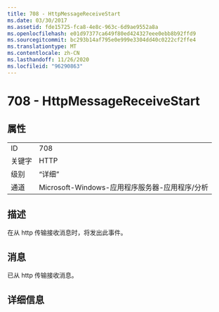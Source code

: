 ```yaml
---
title: 708 - HttpMessageReceiveStart
ms.date: 03/30/2017
ms.assetid: fde15725-fca8-4e8c-963c-6d9ae9552a8a
ms.openlocfilehash: e01d97377ca649f80ed424327eee0ebb8b92ffd9
ms.sourcegitcommit: bc293b14af795e0e999e3304dd40c0222cf2ffe4
ms.translationtype: MT
ms.contentlocale: zh-CN
ms.lasthandoff: 11/26/2020
ms.locfileid: "96290863"
---
```

# <a name="708---httpmessagereceivestart"></a>708 - HttpMessageReceiveStart

## <a name="properties"></a>属性  
  
|||  
|-|-|  
|ID|708|  
|关键字|HTTP|  
|级别|“详细”|  
|通道|Microsoft-Windows-应用程序服务器-应用程序/分析|  
  
## <a name="description"></a>描述  

 在从 http 传输接收消息时，将发出此事件。  
  
## <a name="message"></a>消息  

 已从 http 传输接收消息。  
  
## <a name="details"></a>详细信息
